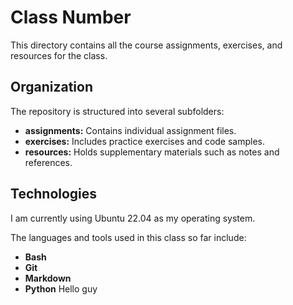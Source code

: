 # Class Number

This directory contains all the course assignments, exercises, and resources for the class.

## Organization

The repository is structured into several subfolders:
- **assignments:** Contains individual assignment files.
- **exercises:** Includes practice exercises and code samples.
- **resources:** Holds supplementary materials such as notes and references.

## Technologies

I am currently using Ubuntu 22.04 as my operating system.

The languages and tools used in this class so far include:
- **Bash**
- **Git**
- **Markdown**
- **Python**
Hello guy
